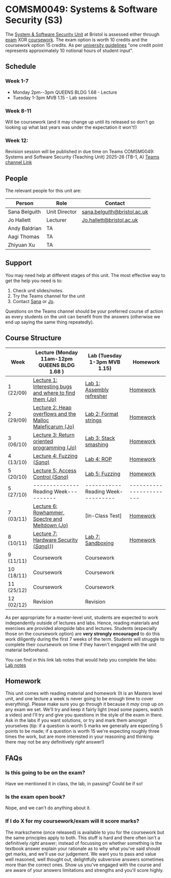 # COMSM0049: Systems & Software Security (S3)

The [System & Software Security Unit](https://www.bris.ac.uk/unit-programme-catalogue/UnitDetails.jsa?ayrCode=21%2F22&unitCode=COMSM0049) at Bristol is assessed either through [exam](https://www.bris.ac.uk/unit-programme-catalogue/UnitDetails.jsa?ayrCode=21%2F22&unitCode=COMSM0050) XOR [coursework](https://www.bris.ac.uk/unit-programme-catalogue/UnitDetails.jsa?ayrCode=21%2F22&unitCode=COMSM0051).
The exam option is worth 10 credits and the coursework option 15 credits.
As per [university guidelines](http://www.bristol.ac.uk/academic-quality/assessment/regulations-and-code-of-practice-for-taught-programmes/programme-design/) "one credit point represents approximately 10 notional hours of student input".

## Schedule

### Week 1-7
- Monday 2pm--3pm QUEENS BLDG 1.68 - Lecture
- Tuesday 1-3pm MVB 1.15 - Lab sessions

### Week 8-11

Will be coursework (and it may change up until its released so don't go looking up what last years was under the expectation it won't!)
<!--
[The coursework is available on the unit Github page.](https://cs-uob.github.io/COMSM0049/coursework/)

[A PDF is also available.](https://github.com/cs-uob/COMSM0049/blob/master/docs/coursework/coursework.pdf)
-->

### Week 12: 

Revision session will be published in due time on Teams COMSM0049: Systems and Software Security (Teaching Unit) 2025-26 (TB-1, A) 
 [Teams channel Link](https://teams.microsoft.com/l/channel/19%3AcYK1Ug2QCuvov46ZU8PO4TgImmW9ns232J5k32pD94M1%40thread.tacv2/General?groupId=6e3df5d7-04a6-4537-ad20-06ab328fb055&tenantId=b2e47f30-cd7d-4a4e-a5da-b18cf1a4151b)



## People

The relevant people for this unit are:

| Person         | Role          | Contact                                                             |
|----------------|---------------|---------------------------------------------------------------------|
| Sana Belguith  | Unit Director | [sana.belguith@bristol.ac.uk](mailto:sana.belguith@bristol.ac.uk)   |
| Jo Hallett     | Lecturer      | [Jo.hallett@bristol.ac.uk](mailto:Jo.hallett@bristol.ac.uk) |
| Andy Baldrian  | TA            |                                                                     |
| Aagi Thomas    | TA            |                                                                     |
| Zhiyuan Xu     | TA            |                                                                     |

## Support

You may need help at different stages of this unit.
The most effective way to get the help you need is to:

1. Check unit slides/notes.
2. Try the Teams channel for the unit
3. Contact [Sana](mailto:sana.belguith@bristol.ac.uk) or [Jo](mailto:Jo.hallett@bristol.ac.uk).

Questions on the Teams channel should be your preferred course of action as every students on the unit can benefit from the answers (otherwise we end up saying the same thing repeatedly).

## Course Structure

| Week       | Lecture (Monday 11am-12pm QUEENS BLDG 1.68 )                                        |   Lab (Tuesday 1-3pm MVB 1.15)   | Homework        |   
|------------|-------------------------------------------------------------------------------------|----------------------------------|-----------------|
| 1  (22/09) | [Lecture 1: Interesting bugs and where to find them (*Jo*)](lectures/1/slides.pdf)  | [Lab 1: Assembly refresher](https://github.com/cs-uob/COMSM0049/blob/master/docs/labs/1.md)                            | [Homework](https://github.com/cs-uob/COMSM0049/blob/master/docs/extra/1.md)                                                      |   
| 2  (29/09) |[Lecture 2: Heap overflows and the Malloc Maleficarum (Jo)](lectures/2/slides.pdf) | [Lab 2: Format strings](https://github.com/cs-uob/COMSM0049/blob/master/docs/labs/2.md)       | [Homework](https://github.com/cs-uob/COMSM0049/blob/master/docs/extra/2.md)                                                 |               |   |
 | 3  (06/10) | [Lecture 3: Return oriented programming (*Jo*)](lectures/3/slides.pdf)         | [Lab 3: Stack smashing](https://github.com/cs-uob/COMSM0049/blob/master/docs/labs/3.md)      | [Homework](https://github.com/cs-uob/COMSM0049/blob/master/docs/extra/3.md)    |   
| 4  (13/10) | [Lecture 4: Fuzzing (*Sana*)](https://github.com/cs-uob/COMSM0049/blob/master/docs/lectures/4/Intro-fuzzzing.pptx)                                       |[Lab 4: ROP](https://github.com/cs-uob/COMSM0049/blob/master/docs/labs/4.md)          |  [Homework](https://github.com/cs-uob/COMSM0049/blob/master/docs/extra/4.md)|   
| 5  (20/10) |[Lecture 5: Access Control (*Sana*)](https://github.com/cs-uob/COMSM0049/blob/master/docs/lectures/5/Access%20Control.pptx)       |  [Lab 5: Fuzzing](https://github.com/cs-uob/COMSM0049/blob/master/docs/labs/5.md)           | [Homework](https://github.com/cs-uob/COMSM0049/blob/master/docs/extra/5.md)                                |  
|5  (27/10)|--------------Reading Week----------|-----------Reading Week----------|-----------------------|
| 7  (03/11) |  [Lecture 6: Rowhammer, Spectre and Meltdown (*Jo*)](lectures/6/slides.pdf)      |[In-Class Test]       |  [Homework](https://github.com/cs-uob/COMSM0049/blob/master/docs/extra/6.md)                                      |   
| 8  (10/11) | [Lecture 7: Hardware Security (*Sana*)](https://github.com/cs-uob/COMSM0049/blob/master/docs/lectures/7/Hardware%20Security.pptx)))                                                                                            |  [Lab 7: Sandboxing](https://github.com/cs-uob/COMSM0049/blob/master/docs/labs/6.md) |  [Homework](https://github.com/cs-uob/COMSM0049/blob/master/docs/extra/7.md)                  |  
| 9  (11/11) | Coursework                                                                                  | Coursework                                                                                                                          |                                                                             |   |
| 10  (18/11) | Coursework                                                                                  | Coursework                                                                                                                          |                                                                             |   |
| 11 (25/12) | Coursework                                                                                  | Coursework                                                                                                                          |                                                                             |   |
| 12 (02/12) | Revision                                                                                    | Revision      |       |   |

As per appropriate for a master-level unit, students are expected to work independently outside of lectures and labs.
Hence, reading materials and exercises are provided alongside labs and lectures.
Students (especially those on the coursework option) are **very strongly encouraged** to do this work diligently during the first 7 weeks of the term.
Students will struggle to complete their coursework on time if they haven't engaged with the unit material beforehand.

You can find in this link lab notes that would help you complete the labs: [Lab notes](https://github.com/cs-uob/COMSM0049/blob/master/docs/Labs%20Soluti/Lab%20Notes.pptx)

## Homework

This unit comes with reading material and homework (It is an Masters level unit, and one lecture a week is never going to be enough time to cover everything). Please make sure you go through it because it *may* crop up on any exam we set.  We'll try and keep it fairly light (read some papers, watch a video) and I'll try and give you questions in the style of the exam in there.  Ask in the labs if you want solutions, or try and mark them amongst yourselves (tip: if a question is worth 5 marks we generally are expecting 5 points to be made; if a question is worth 15 we're expecting roughly three times the work, but are more interested in your reasoning and thinking: there may not be any definitively *right* answer!)

## FAQs

### Is this going to be on the exam?

Have we mentioned it in class, the lab, in passing?  Could be if so!

### Is the exam open book?

Nope, and we can't do anything about it.

### If I do X for my coursework/exam will it score marks?

The markscheme (once released) is available to you for the coursework but the same principles apply to both.  This stuff is hard and there often isn't a definitively *right* answer; instead of focussing on whether something is the textbook answer explain your rationale as to why what you've said should get marks, and we'll use our judgement.  We want you to pass and value well reasoned, well thought out, delightfully subversive answers sometimes more than the correct ones.  Show us you've engaged with the course and are aware of your answers limitations and strengths and you'll score highly.
